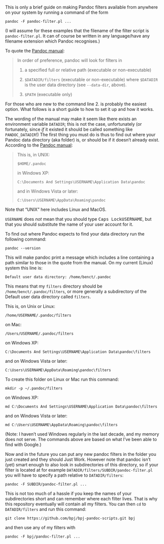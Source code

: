 This is only a brief guide on making Pandoc filters available from
anywhere on your system by running a command of the form

    pandoc -F pandoc-filter.pl ...

(I will assume for these examples that the filename of the filter script
is `pandoc-filter.pl`. It can of course be written in any language/have
any filename extension which Pandoc recognises.)

To quote the [Pandoc manual][filterdir]:

  [filterdir]: https://github.com/jgm/pandoc/blob/ecfb5a08381dcfd3eb1c586ceb6cbc3aea96a7d5/MANUAL.txt#L475

> In order of preference, pandoc will look for filters in
>
> 1.  a specified full or relative path (executable or non-executable)
>
> 2.  `$DATADIR/filters` (executable or non-executable) where `$DATADIR`
>     is the user data directory (see `--data-dir`, above).
>
> 3.  `$PATH` (executable only)
>

For those who are new to the command line 2. is probably the easiest
option. What follows is a short guide to how to set it up and how it
works.

The wording of the manual may make it seem like there exists an
environment variable `DATADIR`; this is not the case, unfortunately (or
fortunately, since *if* it existed it should be called something like
`PANDOC_DATADIR`!) The first thing you must do is thus to find out where
your Pandoc data directory (aka folder) is, or should be if it doesn’t
already exist. According to the [Pandoc manual][datadir]:

  [datadir]: https://github.com/jgm/pandoc/blob/ecfb5a08381dcfd3eb1c586ceb6cbc3aea96a7d5/MANUAL.txt#L347

> This is, in UNIX:
>
>     $HOME/.pandoc
>
> in Windows XP:
>
>     C:\Documents And Settings\USERNAME\Application Data\pandoc
>
> and in Windows Vista or later:
>
>     C:\Users\USERNAME\AppData\Roaming\pandoc

Note that “UNIX” here includes Linux and MacOS.

`USERNAME` does *not* mean that you should type <!-- Caps Lock USERNAME -->
<kbd>Caps Lock</kbd><kbd>U</kbd><kbd>S</kbd><kbd>E</kbd><kbd>R</kbd><kbd>N</kbd><kbd>A</kbd><kbd>M</kbd><kbd>E</kbd>,
but that you should substitute the name of your user account for it.

To find out where Pandoc expects to find your data directory run the
following command:

    pandoc --version

This will make pandoc print a message which includes a line containing a
path similar to those in the quote from the manual. On my current
(Linux) system this line is:

    Default user data directory: /home/benct/.pandoc

This means that my `filters` directory should be
`/home/benct/.pandoc/filters`, or more generally a subdirectory of the
Default user data directory called `filters`.

This is, on Unix or Linux:

    /home/USERNAME/.pandoc/filters

on Mac:

    /Users/USERNAME/.pandoc/filters

on Windows XP:

    C:\Documents And Settings\USERNAME\Application Data\pandoc\filters

and on Windows Vista or later:

    C:\Users\USERNAME\AppData\Roaming\pandoc\filters

To create this folder on Linux or Mac run this command:

    mkdir -p ~/.pandoc/filters

on Windows XP:

    md C:\Documents And Settings\USERNAME\Application Data\pandoc\filters

and on Windows Vista or later:

    md C:\Users\USERNAME\AppData\Roaming\pandoc\filters

(Note: I haven’t used Windows regularly in the last decade, and my
memory does not serve. The commands above are based on what I’ve been
able to find with Google.)

Now and in the future you can put any new pandoc filters in the folder
you just created and they should Just Work. However note that pandoc
isn’t (yet) smart enough to also look in subdirectories of this
directory, so if your filter is located at for example
`DATADIR/filters/SUBDIR/pandoc-filter.pl` you will have to specify a
path relative to `DATADIR/filters`:

    pandoc -F SUBDIR/pandoc-filter.pl ...

This is not too much of a hassle if you keep the names of your
subdirectories short and can remember where each filter lives. That is
why this repository eventually will contain all my filters. You can then
`cd` to `DATADIR/filters` and run this command:

    git clone https://github.com/bpj/bpj-pandoc-scripts.git bpj

and then use any of my filters with

    pandoc -F bpj/pandoc-filter.pl ...
